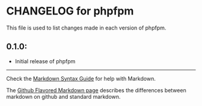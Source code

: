 # CHANGELOG for phpfpm

This file is used to list changes made in each version of phpfpm.

## 0.1.0:

* Initial release of phpfpm

- - -
Check the [Markdown Syntax Guide](http://daringfireball.net/projects/markdown/syntax) for help with Markdown.

The [Github Flavored Markdown page](http://github.github.com/github-flavored-markdown/) describes the differences between markdown on github and standard markdown.
